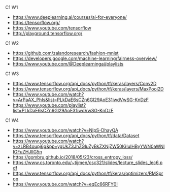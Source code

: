C1 W1

* https://www.deeplearning.ai/courses/ai-for-everyone/
* https://tensorflow.org/
* https://www.youtube.com/tensorflow
* http://playground.tensorflow.org/

C1 W2

* https://github.com/zalandoresearch/fashion-mnist
* https://developers.google.com/machine-learning/fairness-overview/
* https://www.youtube.com/@Deeplearningai/playlists

C1 W3

* https://www.tensorflow.org/api_docs/python/tf/keras/layers/Conv2D
* https://www.tensorflow.org/api_docs/python/tf/keras/layers/MaxPool2D
* https://www.youtube.com/watch?v=ArPaAX_PhIs&list=PLkDaE6sCZn6Gl29AoE31iwdVwSG-KnDzF
* https://www.youtube.com/playlist?list=PLkDaE6sCZn6Gl29AoE31iwdVwSG-KnDzF

C1 W4

* https://www.youtube.com/watch?v=NlpS-DhayQA
* https://www.tensorflow.org/api_docs/python/tf/data/Dataset
* https://www.youtube.com/watch?v=zLRB4oupj6g&pp=ygUkZ3JhZGluZyBkZXNjZW50IGluIHByYWN0aWNlIGFuZHJlIG5n
* https://gombru.github.io/2018/05/23/cross_entropy_loss/
* https://www.cs.toronto.edu/~tijmen/csc321/slides/lecture_slides_lec6.pdf
* https://www.tensorflow.org/api_docs/python/tf/keras/optimizers/RMSprop
* https://www.youtube.com/watch?v=eqEc66RFY0I